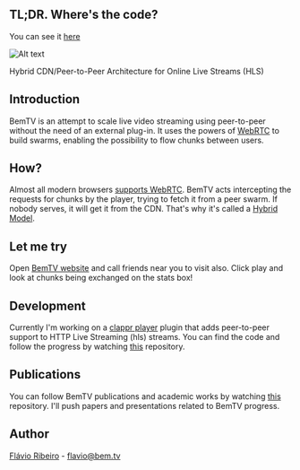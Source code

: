 ## TL;DR. Where's the code?

You can see it [here](http://github.com/bemtv/clappr-p2phls-plugin)

![Alt text](http://bem.tv/static/bemtvgithub.png)

Hybrid CDN/Peer-to-Peer Architecture for Online Live Streams (HLS)


## Introduction

BemTV is an attempt to scale live video streaming using peer-to-peer without the need of an external plug-in. It uses the powers of [WebRTC](http://www.webrtc.org/) to build swarms, enabling the possibility to flow chunks between users.

## How?

Almost all modern browsers [supports WebRTC](http://iswebrtcreadyyet.com/). BemTV acts intercepting the requests for chunks by the player, trying to fetch it from a peer swarm. If nobody serves, it will get it from the CDN. That's why it's called a [Hybrid Model](http://en.wikipedia.org/wiki/Peer-to-peer#Hybrid_models).

## Let me try

Open [BemTV website](http://bem.tv) and call friends near you to visit also. Click play and look at chunks being exchanged on the stats box!

## Development

Currently I'm working on a [clappr player](http://clappr.io) plugin that adds peer-to-peer support to HTTP Live Streaming (hls) streams. You can find the code and follow the progress by watching [this](https://github.com/bemtv/clappr-p2phls-plugin) repository.

## Publications

You can follow BemTV publications and academic works by watching [this](http://github.com/bemtv/publications) repository. I'll push papers and presentations related to BemTV progress.

## Author

[Flávio Ribeiro](http://br.linkedin.com/in/flavioribeiro) - flavio@bem.tv
